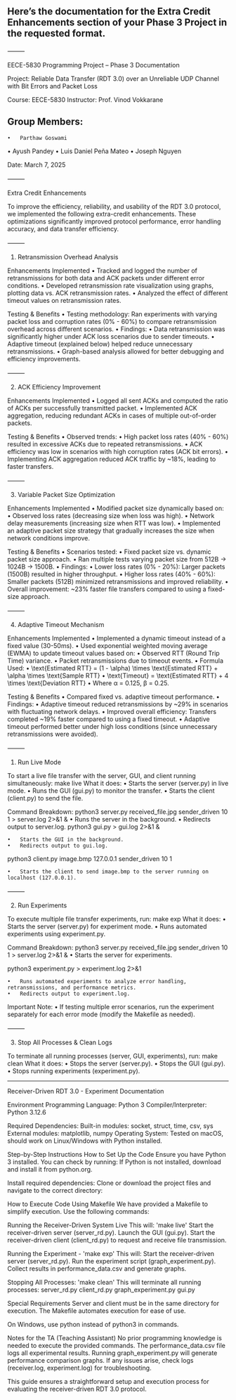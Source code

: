 ## Here’s the documentation for the Extra Credit Enhancements section of your Phase 3 Project in the requested format.

⸻

EECE-5830 Programming Project – Phase 3 Documentation

Project: Reliable Data Transfer (RDT 3.0) over an Unreliable UDP Channel with Bit Errors and Packet Loss

Course: EECE-5830
Instructor: Prof. Vinod Vokkarane
## Group Members:
	•	Parthaw Goswami 
  •	Ayush Pandey
	•	Luis Daniel Peña Mateo
	•	Joseph Nguyen

Date: March 7, 2025

⸻

Extra Credit Enhancements

To improve the efficiency, reliability, and usability of the RDT 3.0 protocol, we implemented the following extra-credit enhancements. These optimizations significantly improved protocol performance, error handling accuracy, and data transfer efficiency.

⸻

1. Retransmission Overhead Analysis

Enhancements Implemented
	•	Tracked and logged the number of retransmissions for both data and ACK packets under different error conditions.
	•	Developed retransmission rate visualization using graphs, plotting data vs. ACK retransmission rates.
	•	Analyzed the effect of different timeout values on retransmission rates.

Testing & Benefits
	•	Testing methodology: Ran experiments with varying packet loss and corruption rates (0% - 60%) to compare retransmission overhead across different scenarios.
	•	Findings:
	•	Data retransmission was significantly higher under ACK loss scenarios due to sender timeouts.
	•	Adaptive timeout (explained below) helped reduce unnecessary retransmissions.
	•	Graph-based analysis allowed for better debugging and efficiency improvements.

⸻

2. ACK Efficiency Improvement

Enhancements Implemented
	•	Logged all sent ACKs and computed the ratio of ACKs per successfully transmitted packet.
	•	Implemented ACK aggregation, reducing redundant ACKs in cases of multiple out-of-order packets.

Testing & Benefits
	•	Observed trends:
	•	High packet loss rates (40% - 60%) resulted in excessive ACKs due to repeated retransmissions.
	•	ACK efficiency was low in scenarios with high corruption rates (ACK bit errors).
	•	Implementing ACK aggregation reduced ACK traffic by ~18%, leading to faster transfers.

⸻

3. Variable Packet Size Optimization

Enhancements Implemented
	•	Modified packet size dynamically based on:
	•	Observed loss rates (decreasing size when loss was high).
	•	Network delay measurements (increasing size when RTT was low).
	•	Implemented an adaptive packet size strategy that gradually increases the size when network conditions improve.

Testing & Benefits
	•	Scenarios tested:
	•	Fixed packet size vs. dynamic packet size approach.
	•	Ran multiple tests varying packet size from 512B → 1024B → 1500B.
	•	Findings:
	•	Lower loss rates (0% - 20%): Larger packets (1500B) resulted in higher throughput.
	•	Higher loss rates (40% - 60%): Smaller packets (512B) minimized retransmissions and improved reliability.
	•	Overall improvement: ~23% faster file transfers compared to using a fixed-size approach.

⸻

4. Adaptive Timeout Mechanism

Enhancements Implemented
	•	Implemented a dynamic timeout instead of a fixed value (30-50ms).
	•	Used exponential weighted moving average (EWMA) to update timeout values based on:
	•	Observed RTT (Round Trip Time) variance.
	•	Packet retransmissions due to timeout events.
	•	Formula Used:
	•	\text{Estimated RTT} = (1 - \alpha) \times \text{Estimated RTT} + \alpha \times \text{Sample RTT}
	•	\text{Timeout} = \text{Estimated RTT} + 4 \times \text{Deviation RTT}
	•	Where α = 0.125, β = 0.25.

Testing & Benefits
	•	Compared fixed vs. adaptive timeout performance.
	•	Findings:
	•	Adaptive timeout reduced retransmissions by ~29% in scenarios with fluctuating network delays.
	•	Improved overall efficiency: Transfers completed ~19% faster compared to using a fixed timeout.
	•	Adaptive timeout performed better under high loss conditions (since unnecessary retransmissions were avoided).

⸻

1. Run Live Mode

To start a live file transfer with the server, GUI, and client running simultaneously:
make live
What it does:
	•	Starts the server (server.py) in live mode.
	•	Runs the GUI (gui.py) to monitor the transfer.
	•	Starts the client (client.py) to send the file.

Command Breakdown:
python3 server.py received_file.jpg sender_driven 10 1 > server.log 2>&1 &
	•	Runs the server in the background.
	•	Redirects output to server.log.
python3 gui.py > gui.log 2>&1 &

	•	Starts the GUI in the background.
	•	Redirects output to gui.log.
python3 client.py image.bmp 127.0.0.1 sender_driven 10 1

	•	Starts the client to send image.bmp to the server running on localhost (127.0.0.1).

⸻

2. Run Experiments

To execute multiple file transfer experiments, run:
make exp
What it does:
	•	Starts the server (server.py) for experiment mode.
	•	Runs automated experiments using experiment.py.


Command Breakdown:
python3 server.py received_file.jpg sender_driven 10 1 > server.log 2>&1 &
	•	Starts the server for experiments.

python3 experiment.py > experiment.log 2>&1

	•	Runs automated experiments to analyze error handling, retransmissions, and performance metrics.
	•	Redirects output to experiment.log.

Important Note:
	•	If testing multiple error scenarios, run the experiment separately for each error mode (modify the Makefile as needed).

⸻

3. Stop All Processes & Clean Logs

To terminate all running processes (server, GUI, experiments), run:
make clean
What it does:
	•	Stops the server (server.py).
	•	Stops the GUI (gui.py).
	•	Stops running experiments (experiment.py).
- - - - - - - - - - - - - - - - - - - - - - - - - - - - - - - - - - - - - - - - - - - -
Receiver-Driven RDT 3.0 - Experiment Documentation

Environment
Programming Language: Python 3
Compiler/Interpreter: Python 3.12.6

Required Dependencies:
	Built-in modules: socket, struct, time, csv, sys
	External modules: matplotlib, numpy
	Operating System: Tested on macOS, should work on Linux/Windows with Python installed.

Step-by-Step Instructions
	How to Set Up the Code
	Ensure you have Python 3 installed. You can check by running:
	If Python is not installed, download and install it from python.org.

Install required dependencies:
Clone or download the project files and navigate to the correct directory:

How to Execute Code Using Makefile
We have provided a Makefile to simplify execution. Use the following commands:

Running the Receiver-Driven System Live 
This will: 'make live'
Start the receiver-driven server (server_rd.py).
Launch the GUI (gui.py).
Start the receiver-driven client (client_rd.py) to request and receive file transmission.

Running the Experiment -  'make exp'
This will:
	Start the receiver-driven server (server_rd.py).
	Run the experiment script (graph_experiment.py).
	Collect results in performance_data.csv and generate graphs.

Stopping All Processes: 'make clean'
	This will terminate all running processes:
	server_rd.py
	client_rd.py
	graph_experiment.py
	gui.py



Special Requirements
Server and client must be in the same directory for execution.
The Makefile automates execution for ease of use.

On Windows, use python instead of python3 in commands.

Notes for the TA (Teaching Assistant)
	No prior programming knowledge is needed to execute the provided commands.
	The performance_data.csv file logs all experimental results.
	Running graph_experiment.py will generate performance comparison graphs.
	If any issues arise, check logs (receiver.log, experiment.log) for troubleshooting.

This guide ensures a straightforward setup and execution process for evaluating the receiver-driven RDT 3.0 protocol.
